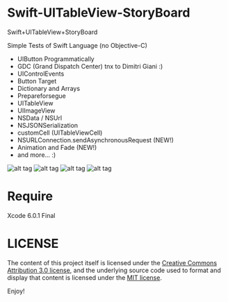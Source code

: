 Swift-UITableView-StoryBoard
============================

Swift+UITableView+StoryBoard

Simple Tests of Swift Language (no Objective-C)

+ UIButton Programmatically
+ GDC (Grand Dispatch Center) tnx to Dimitri Giani :)
+ UIControlEvents
+ Button Target
+ Dictionary and Arrays
+ Prepareforsegue
+ UITableView
+ UIImageView
+ NSData / NSUrl
+ NSJSONSerialization
+ customCell (UITableViewCell)
+ NSURLConnection.sendAsynchronousRequest (NEW!)
+ Animation and Fade (NEW!)
+ and more... :)


![alt tag](http://www.radicadesign.com/demo/appswift01/screen01.png?raw=true)
![alt tag](http://www.radicadesign.com/demo/appswift01/screen02.png?raw=true)
![alt tag](http://www.radicadesign.com/demo/appswift01/screen03.png?raw=true)
![alt tag](http://www.radicadesign.com/demo/appswift01/screen04.png?raw=true)

<h1>Require</h1>
Xcode 6.0.1 Final

<h1>LICENSE</h1>
The content of this project itself is licensed under the
<a href="http://creativecommons.org/licenses/by/3.0/us/deed.en_US">Creative Commons Attribution 3.0 license</a>,
and the underlying source code used to format and display that content
is licensed under the <a href="http://opensource.org/licenses/mit-license.php">MIT license</a>.

Enjoy!

